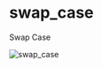 # swap_case
 Swap Case

![swap_case](https://user-images.githubusercontent.com/18248422/179373669-1ac81595-377f-400a-a71c-c05ada41a38f.png)
